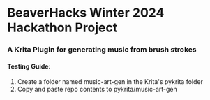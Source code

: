 # BeaverHacks Winter 2024 Hackathon Project
### A Krita Plugin for generating music from brush strokes

#### Testing Guide:
1. Create a folder named music-art-gen in the Krita's pykrita folder
2. Copy and paste repo contents to pykrita/music-art-gen